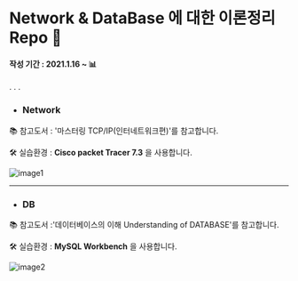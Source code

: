 # Network & DataBase 에 대한 이론정리 Repo 📝


#### 작성 기간 : 2021.1.16 ~ 📊

.
.
.



+ ### Network



📚 참고도서 : '마스터링 TCP/IP(인터네트워크편)'를 참고합니다.

🛠 실습환경 :  **Cisco packet Tracer 7.3** 을 사용합니다.



![image1](https://play-lh.googleusercontent.com/AS83amp2lksRnwWL2UvtsBM_z1vcoTVY6BtkPR4Gu5Davwrcujd6zpobRznVomjvVBP0)

----



+ ### DB



📚 참고도서 :'데이터베이스의 이해 Understanding of DATABASE'를 참고합니다.

🛠 실습환경 :  **MySQL Workbench** 을 사용합니다.

![image2](https://blog.kakaocdn.net/dn/bBLVn5/btqCQ31hFxc/OWrBnpuGJiMMQg9JnJAz3K/img.png)


